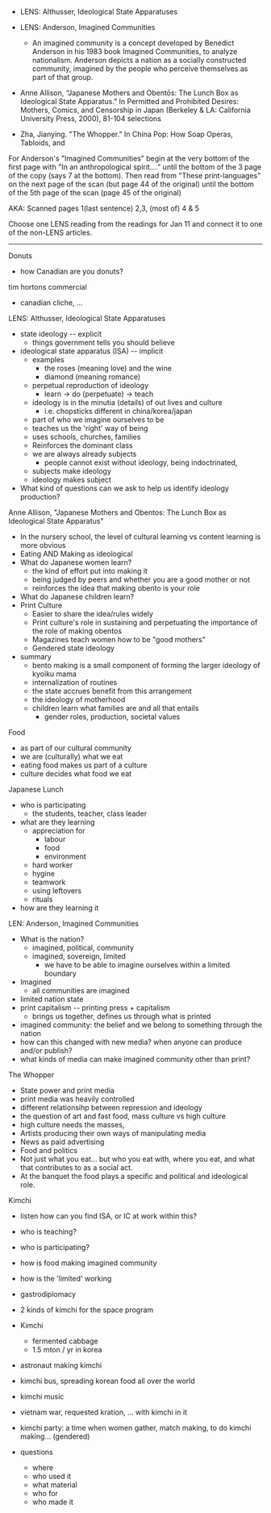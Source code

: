 

+ LENS: Althusser,  Ideological State Apparatuses
+ LENS: Anderson, Imagined Communities
    + An imagined community is a concept developed by Benedict Anderson in his 1983 book Imagined Communities, to analyze nationalism. Anderson depicts a nation as a socially constructed community, imagined by the people who perceive themselves as part of that group.



+ Anne Allison, “Japanese Mothers and Obentōs: The Lunch Box as Ideological State Apparatus.” In Permitted and Prohibited Desires: Mothers, Comics, and Censorship in Japan (Berkeley & LA: California University Press, 2000), 81-104 selections
+ Zha, Jianying. "The Whopper." In China Pop: How Soap Operas, Tabloids, and


For Anderson's "Imagined Communities" begin at the very bottom of the first page with "In an anthropological spirit...." until the bottom of the 3 page of the copy (says 7 at the bottom). Then read from "These print-languages" on the next page of the scan (but page 44 of the original)  until the bottom of the 5th page of the scan (page 45 of the original)

AKA: Scanned pages 1(last sentence) 2,3, (most of) 4 & 5


Choose one LENS reading from the readings for Jan 11 and connect it to one of the non-LENS articles.

--- 

Donuts
+ how Canadian are you donuts?

tim hortons commercial 
+ canadian cliche, ...


LENS: Althusser,  Ideological State Apparatuses
+ state ideology -- explicit
    + things government tells you should believe 
+ ideological state apparatus (ISA) -- implicit
    + examples
        + the roses (meaning love) and the wine
        + diamond (meaning romance)
    + perpetual reproduction of ideology 
        + learn -> do (perpetuate) -> teach
    + ideology is in the minutia (details) of out lives and culture
        + i.e. chopsticks different in china/korea/japan
    + part of who we imagine ourselves to be
    + teaches us the 'right' way of being 
    + uses schools, churches, families
    + Reinforces the dominant class 
    + we are always already subjects
        + people cannot exist without ideology, being indoctrinated, 
    + subjects make ideology 
    + ideology makes subject
+ What kind of questions can we ask to help us identify ideology production? 



Anne Allison, "Japanese Mothers and Obentos: The Lunch Box as Ideological State Apparatus"
+ In the nursery school, the level of cultural learning vs content learning is more obvious
+ Eating AND Making as ideological 
+ What do Japanese women learn?
    + the kind of effort put into making it
    + being judged by peers and whether you are a good mother or not
    + reinforces the idea that making obento is your role
+ What do Japanese children learn?
+ Print Culture
    + Easier to share the idea/rules widely
    + Print culture's role in sustaining and perpetuating the importance of the role of making obentos 
    + Magazines teach women how to be "good mothers"
    + Gendered state ideology
+ summary
    + bento making is a small component of forming the larger ideology of kyoiku mama
    + internalization of routines 
    + the state accrues benefit from this arrangement 
    + the ideology of motherhood 
    + children learn what families are and all that entails
        + gender roles, production, societal values

Food
+ as part of our cultural community 
+ we are (culturally) what we eat 
+ eating food makes us part of a culture
+ culture decides what food we eat 

Japanese Lunch
+ who is participating
    + the students, teacher, class leader
+ what are they learning 
    + appreciation for 
        + labour 
        + food
        + environment 
    + hard worker 
    + hygine
    + teamwork
    + using leftovers
    + rituals
+ how are they learning it 


LEN: Anderson, Imagined Communities 
+ What is the nation?
    + imagined, political, community
    + imagined, sovereign, limited
        + we have to be able to imagine ourselves within a limited boundary
+ Imagined
    + all communities are imagined 
+ limited nation state 
+ print capitalism -- printing press + capitalism
    + brings us together, defines us through what is printed
+ imagined community: the belief and we belong to something through the nation
+ how can this changed with new media? when anyone can produce and/or publish?
+ what kinds of media can make imagined community other than print?



The Whopper
+ State power and print media
+ print media was heavily controlled
+ different relationsihp between repression and ideology
+ the question of art and fast food, mass culture vs high culture
+ high culture needs the masses, 
+ Artists producing their own ways of manipulating media
+ News as paid advertising
+ Food and politics
+ Not just what you eat... but who you eat with, where you eat, and what that contributes to as a social act.
+ At the banquet the food plays a specific and political and ideological role.


Kimchi 
+ listen how can you find ISA, or IC at work within this? 
+ who is teaching? 
+ who is participating?
+ how is food making imagined community
+ how is the 'limited' working


+ gastrodiplomacy 
+ 2 kinds of kimchi for the space program 
+ Kimchi 
    + fermented cabbage 
    + 1.5 mton / yr in korea 
+ astronaut making kimchi 
+ kimchi bus, spreading korean food all over the world
+ kimchi music 
+ vietnam war, requested kration, ... with kimchi in it
+ kimchi party: a time when women gather, match making, to do kimchi making... (gendered)


+ questions 
    + where 
    + who used it
    + what material 
    + who for 
    + who made it